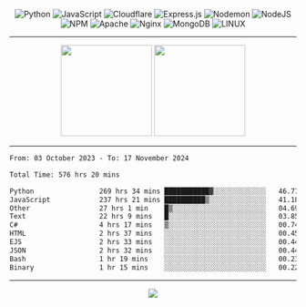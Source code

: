 <div align="center">
  
![Python](https://img.shields.io/badge/python-3670A0?style=for-the-badge&logo=python&logoColor=ffdd54) ![JavaScript](https://img.shields.io/badge/javascript-%23323330.svg?style=for-the-badge&logo=javascript&logoColor=%23F7DF1E) ![Cloudflare](https://img.shields.io/badge/Cloudflare-F38020?style=for-the-badge&logo=Cloudflare&logoColor=white) ![Express.js](https://img.shields.io/badge/express.js-%23404d59.svg?style=for-the-badge&logo=express&logoColor=%2361DAFB) ![Nodemon](https://img.shields.io/badge/NODEMON-%23323330.svg?style=for-the-badge&logo=nodemon&logoColor=%BBDEAD) ![NodeJS](https://img.shields.io/badge/node.js-6DA55F?style=for-the-badge&logo=node.js&logoColor=white) ![NPM](https://img.shields.io/badge/NPM-%23CB3837.svg?style=for-the-badge&logo=npm&logoColor=white) ![Apache](https://img.shields.io/badge/apache-%23D42029.svg?style=for-the-badge&logo=apache&logoColor=white) ![Nginx](https://img.shields.io/badge/nginx-%23009639.svg?style=for-the-badge&logo=nginx&logoColor=white) ![MongoDB](https://img.shields.io/badge/MongoDB-%234ea94b.svg?style=for-the-badge&logo=mongodb&logoColor=white) ![LINUX](https://img.shields.io/badge/Linux-FCC624?style=for-the-badge&logo=linux&logoColor=black)

---


<img src="https://github-readme-streak-stats.herokuapp.com/?user=anotherrandomonline&theme=react" height="160"/>
  
<img src="https://github-readme-stats.vercel.app/api?username=anotherrandomonline&show_icons=true&include_all_commits=true&theme=react" height="160"/>
</div>

---

<!--START_SECTION:waka-->

```txt
From: 03 October 2023 - To: 17 November 2024

Total Time: 576 hrs 20 mins

Python                269 hrs 34 mins ███████████▓░░░░░░░░░░░░░   46.77 %
JavaScript            237 hrs 21 mins ██████████▒░░░░░░░░░░░░░░   41.18 %
Other                 27 hrs 1 min    █▒░░░░░░░░░░░░░░░░░░░░░░░   04.69 %
Text                  22 hrs 9 mins   █░░░░░░░░░░░░░░░░░░░░░░░░   03.85 %
C#                    4 hrs 17 mins   ▒░░░░░░░░░░░░░░░░░░░░░░░░   00.74 %
HTML                  2 hrs 37 mins   ░░░░░░░░░░░░░░░░░░░░░░░░░   00.45 %
EJS                   2 hrs 33 mins   ░░░░░░░░░░░░░░░░░░░░░░░░░   00.44 %
JSON                  2 hrs 32 mins   ░░░░░░░░░░░░░░░░░░░░░░░░░   00.44 %
Bash                  1 hr 19 mins    ░░░░░░░░░░░░░░░░░░░░░░░░░   00.23 %
Binary                1 hr 15 mins    ░░░░░░░░░░░░░░░░░░░░░░░░░   00.22 %
```

<!--END_SECTION:waka-->

---

<div align="center">
  
![](https://github-profile-trophy.vercel.app/?username=anotherrandomonline&theme=darkhub&no-frame=true&no-bg=true&margin-w=4)

</div>
